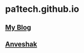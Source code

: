 # pa1tech.github.io

## [My Blog](https://pa1tech.github.io/blog/)
## [Anveshak](https://pa1tech.github.io/anveshak/)